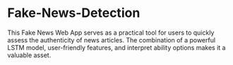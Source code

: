 # Fake-News-Detection
This Fake News Web App serves as a practical tool for users to quickly assess the authenticity of news articles. The combination of a powerful LSTM model, user-friendly features, and interpret ability options makes it a valuable asset.
